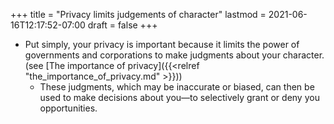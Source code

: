 +++
title = "Privacy limits judgements of character"
lastmod = 2021-06-16T12:17:52-07:00
draft = false
+++

-   Put simply, your privacy is important because it limits the power of governments and corporations to make judgments about your character. (see [The importance of privacy]({{<relref "the_importance_of_privacy.md" >}}))
    -   These judgments, which may be inaccurate or biased, can then be used to make decisions about you—to selectively grant or deny you opportunities.